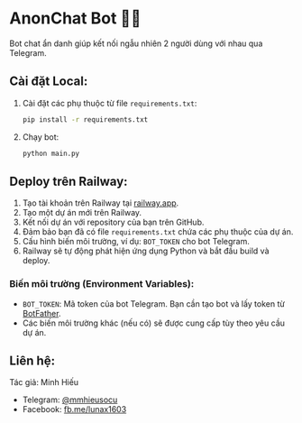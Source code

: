 # AnonChat Bot 🤖💬

Bot chat ẩn danh giúp kết nối ngẫu nhiên 2 người dùng với nhau qua Telegram.

## Cài đặt Local:

1. Cài đặt các phụ thuộc từ file `requirements.txt`:
    ```bash
    pip install -r requirements.txt
    ```

2. Chạy bot:
    ```bash
    python main.py
    ```

## Deploy trên Railway:

1. Tạo tài khoản trên Railway tại [railway.app](https://railway.app/).
2. Tạo một dự án mới trên Railway.
3. Kết nối dự án với repository của bạn trên GitHub.
4. Đảm bảo bạn đã có file `requirements.txt` chứa các phụ thuộc của dự án.
5. Cấu hình biến môi trường, ví dụ: `BOT_TOKEN` cho bot Telegram.
6. Railway sẽ tự động phát hiện ứng dụng Python và bắt đầu build và deploy.


### Biến môi trường (Environment Variables):

- `BOT_TOKEN`: Mã token của bot Telegram. Bạn cần tạo bot và lấy token từ [BotFather](https://core.telegram.org/bots#botfather).
- Các biến môi trường khác (nếu có) sẽ được cung cấp tùy theo yêu cầu dự án.

## Liên hệ:
Tác giả: Minh Hiếu  
- Telegram: [@mmhieusocu](https://t.me/mmhieusocu)  
- Facebook: [fb.me/lunax1603](https://fb.me/lunax1603)
